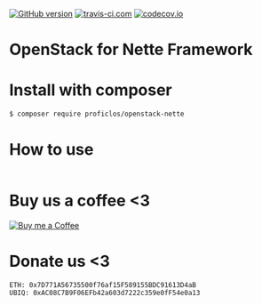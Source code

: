 [![GitHub version](https://badge.fury.io/gh/ProfiCloS%2Fopenstack-nette.svg)](https://badge.fury.io/gh/ProfiCloS%2Fopenstack-nette)
[![travis-ci.com](https://travis-ci.com/ProfiCloS/openstack-nette.svg?branch=master)](https://travis-ci.com/ProfiCloS/openstack-nette)
[![codecov.io](https://codecov.io/github/ProfiCloS/openstack-nette/coverage.svg?branch=master)](https://codecov.io/github/ProfiCloS/openstack-nette?branch=master)

# OpenStack for Nette Framework

# Install with composer
```sh
$ composer require proficlos/openstack-nette
```

# How to use
```php

```

# Buy us a coffee <3
[![Buy me a Coffee](https://www.paypalobjects.com/en_US/i/btn/btn_donate_LG.gif)](https://www.paypal.com/cgi-bin/webscr?cmd=_s-xclick&hosted_button_id=E8NK53NGKVDHS)

# Donate us <3
```
ETH: 0x7D771A56735500f76af15F589155BDC91613D4aB
UBIQ: 0xAC08C7B9F06EFb42a603d7222c359e0fF54e0a13
```

